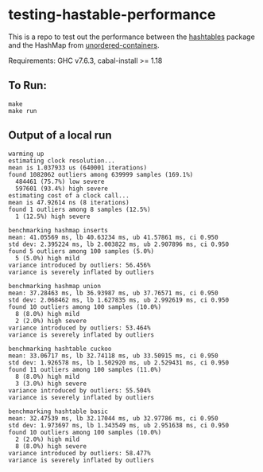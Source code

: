 testing-hastable-performance
============================

This is a repo to test out the performance between the [hashtables](https://hackage.haskell.org/package/hashtables) package and the HashMap from [unordered-containers](http://hackage.haskell.org/package/unordered-containers).

Requirements: GHC v7.6.3, cabal-install >= 1.18

## To Run: ##

    make
    make run


## Output of a local run ##

    warming up
    estimating clock resolution...
    mean is 1.037933 us (640001 iterations)
    found 1082062 outliers among 639999 samples (169.1%)
      484461 (75.7%) low severe
      597601 (93.4%) high severe
    estimating cost of a clock call...
    mean is 47.92614 ns (8 iterations)
    found 1 outliers among 8 samples (12.5%)
      1 (12.5%) high severe

    benchmarking hashmap inserts
    mean: 41.05569 ms, lb 40.63234 ms, ub 41.57861 ms, ci 0.950
    std dev: 2.395224 ms, lb 2.003822 ms, ub 2.907896 ms, ci 0.950
    found 5 outliers among 100 samples (5.0%)
      5 (5.0%) high mild
    variance introduced by outliers: 56.456%
    variance is severely inflated by outliers

    benchmarking hashmap union
    mean: 37.28463 ms, lb 36.93987 ms, ub 37.76571 ms, ci 0.950
    std dev: 2.068462 ms, lb 1.627835 ms, ub 2.992619 ms, ci 0.950
    found 10 outliers among 100 samples (10.0%)
      8 (8.0%) high mild
      2 (2.0%) high severe
    variance introduced by outliers: 53.464%
    variance is severely inflated by outliers

    benchmarking hashtable cuckoo
    mean: 33.06717 ms, lb 32.74118 ms, ub 33.50915 ms, ci 0.950
    std dev: 1.926578 ms, lb 1.502920 ms, ub 2.529431 ms, ci 0.950
    found 11 outliers among 100 samples (11.0%)
      8 (8.0%) high mild
      3 (3.0%) high severe
    variance introduced by outliers: 55.504%
    variance is severely inflated by outliers

    benchmarking hashtable basic
    mean: 32.47539 ms, lb 32.17044 ms, ub 32.97786 ms, ci 0.950
    std dev: 1.973697 ms, lb 1.343549 ms, ub 2.951638 ms, ci 0.950
    found 10 outliers among 100 samples (10.0%)
      2 (2.0%) high mild
      8 (8.0%) high severe
    variance introduced by outliers: 58.477%
    variance is severely inflated by outliers
